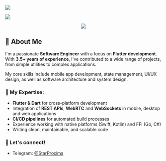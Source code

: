 ![](https://capsule-render.vercel.app/api?type=waving&color=gradient&height=256&section=header&text=StarProxima&fontSize=75&animation=twinkling&fontAlignY=36&desc=Software%20Engineer,%20Flutter%20Developer&descAlignY=56)

![](https://hit.yhype.me/github/profile?user_id=34741787)

<p align="center">
  <img src="https://streak-stats.demolab.com?user=StarProxima&theme=github-dark-blue&hide_border=true"></img>
</p>

## 👋 About Me

I'm a passionate **Software Engineer** with a focus on **Flutter development**. With **3.5+ years of experience**, I've contributed to a wide range of projects, from simple utilities to complex applications.

My core skills include mobile app development, state management, UI/UX design, as well as software architecture and system design.

### 🚀 My Expertise:
- **Flutter & Dart** for cross-platform development
- Integration of **REST APIs**, **WebRTC** and **WebSockets** in mobile, desktop and web applications
- **CI/CD pipelines** for automated build processes
- Experience working with native platforms (Swift, Kotlin) and FFI (Go, C#)
- Writing clean, maintainable, and scalable code

### 🔗 Let's connect!

- Telegram: [@StarProxima](https://t.me/StarProxima)

